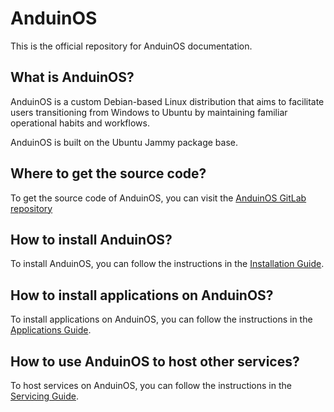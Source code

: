 # AnduinOS

This is the official repository for AnduinOS documentation.

## What is AnduinOS?

AnduinOS is a custom Debian-based Linux distribution that aims to facilitate users transitioning from Windows to Ubuntu by maintaining familiar operational habits and workflows.

AnduinOS is built on the Ubuntu Jammy package base.

## Where to get the source code?

To get the source code of AnduinOS, you can visit the [AnduinOS GitLab repository](https://gitlab.aiursoft.cn/anduin/anduinos)

## How to install AnduinOS?

To install AnduinOS, you can follow the instructions in the [Installation Guide](./Install/Installation.md).

## How to install applications on AnduinOS?

To install applications on AnduinOS, you can follow the instructions in the [Applications Guide](./Applications/Introduction.md).

## How to use AnduinOS to host other services?

To host services on AnduinOS, you can follow the instructions in the [Servicing Guide](./Servicing/Introduction.md).
